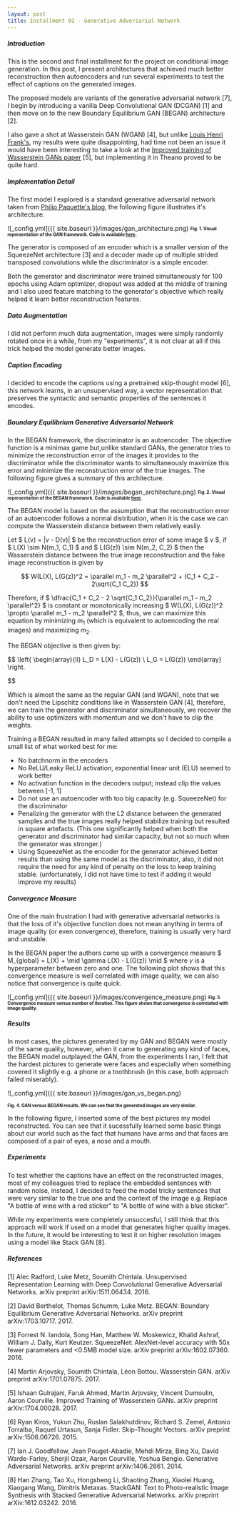 ```yaml
---
layout: post
title: Installment 02 - Generative Adversarial Network
---
```


##### Introduction

This is the second and final installment for the project on conditional 
image generation. In this post, I present architectures that 
achieved much better reconstruction then autoencoders and run several experiments 
to test the effect of captions on the generated images.

The proposed models are variants of the generative adversarial 
network [7], I begin by introducing a vanilla Deep Convolutional GAN (DCGAN) [1]
and then move on to the new Boundary Equilibrium GAN (BEGAN) 
architecture [2].

I also gave a shot at Wasserstein GAN (WGAN) [4], but unlike [Louis Henri Frank's](https://github.com/louishenrifranc/ImageFilling), my results were quite disappointing, had time not
been an issue it would have been interesting to take a look at the [Improved training of Wasserstein GANs paper](https://arxiv.org/pdf/1704.00028.pdf) [5], but implementing it in Theano proved to be quite hard.

##### Implementation Detail

The first model I explored is a standard generative adversarial 
network taken from [Philip Paquette's blog](https://github.com/ppaquette/ift-6266-project/),
the following figure illustrates it's architecture.

![_config.yml]({{ site.baseurl }}/images/gan_architecture.png)
<sub><sup>**Fig. 1. Visual representation of the GAN framework. Code is 
available [here](https://github.com/charlesashby/conditional-image-generation).**</sup></sub>

The generator is composed of an encoder which is a smaller version
of the SqueezeNet architecture [3] and a decoder made up of multiple
strided transposed convolutions while the discriminator is a simple
encoder.

Both the generator and discriminator were trained simultaneously for 100
epochs using Adam optimizer, dropout was added at the middle of training and I also used 
feature matching to the generator's objective which really helped it learn better
reconstruction features.

##### Data Augmentation

I did not perform much data augmentation, images were simply randomly rotated once in a while,
from my "experiments", it is not clear at all if this trick helped the model generate better images. 

##### Caption Encoding

I decided to encode the captions using a pretrained skip-thought model [6], this network learns,
in an unsupervised way, a vector representation that preserves the syntactic and semantic properties
of the sentences it encodes.

##### Boundary Equilibrium Generative Adversarial Network
In the BEGAN framework, the discriminator is an autoencoder. The objective function is 
a minimax game but,unlike standard GANs, the generator tries to minimize the reconstruction
error of the images it provides to the discriminator while the discriminator wants 
to simultaneously maximize this error and minimize the reconstruction error of the true 
images. The following figure gives a summary of this architecture.


![_config.yml]({{ site.baseurl }}/images/began_architecture.png)
<sub><sup>**Fig. 2. Visual representation of the BEGAN framework. Code is 
available [here](https://github.com/charlesashby/conditional-image-generation).**</sup></sub>


The BEGAN model is based on the assumption that the reconstruction error of an 
autoencoder follows a normal distribution, when it is the case we can compute the
Wasserstein distance between them relatively easily.

Let $ L(v) = |v - D(v)| $ be the reconstruction error of some image $ v $, if $ L(X) \sim N(m_1, C_1) $ 
and $ L(G(z)) \sim N(m_2, C_2) $ then the Wasserstein distance between the true image reconstruction 
and the fake image reconstruction is given by

$$
W(L(X), L(G(z))^2 = \parallel m_1 - m_2 \parallel^2 + (C_1 + C_2 - 2\sqrt{C_1 C_2}) 
$$

Therefore, if $ \dfrac{C_1 + C_2 - 2 \sqrt{C_1 C_2}}{\parallel m_1 - m_2 \parallel^2} $ is constant or
monotonically increasing $ W(L(X), L(G(z))^2 \propto \parallel m_1 - m_2 \parallel^2 $, thus, we can 
maximize this equation by minimizing $m_1$ (which is equivalent to autoencoding the real images) and 
maximizing $m_2$.

The BEGAN objective is then given by:


$$
\left\{
    \begin{array}{ll}
        L_D = L(X) - L(G(z))  \\
        L_G = L(G(z)) 
    \end{array}
\right.

$$


Which is almost the same as the regular GAN (and WGAN), note that we don't need 
the Lipschitz conditions like in Wasserstein GAN [4],
therefore, we can train the generator and discriminator simultaneously,
we recover the ability to use optimizers with momentum and we don't have to 
clip the weights.

Training a BEGAN resulted in many failed attempts so I decided to compile a small
list of what worked best for me:

- No batchnorm in the encoders
- No ReLU/Leaky ReLU activation, exponential linear unit (ELU) seemed to work better
- No activation function in the decoders output; instead clip the values between [-1, 1]
- Do not use an autoencoder with too big capacity (e.g. SqueezeNet) for the discriminator
- Penalizing the generator with the L2 distance between the generated samples and the true
 images really helped stabilize training but resulted in square artefacts. (This one significantly helped
 when both the generator and discriminator had similar capacity, but not so much when the generator was stronger.)
- Using SqueezeNet as the encoder for the generator achieved better results than using the same model as the discriminator, also, it did not require the need for any kind of penalty on the loss to keep training stable. (unfortunately, I did not have time to test if adding it would improve my results)

##### Convergence Measure

One of the main frustration I had with generative adversarial networks is that the loss of it's objective function
does not mean anything in terms of image quality (or even convergence), therefore, training is usually very hard and unstable. 

In the BEGAN paper the authors come up with a convergence measure $ M_{global} = L(X) + \mid \gamma L(X) - L(G(z)) \mid $ where $\gamma$ is a hyperparameter between zero and one. The following plot shows that this convergence measure is well
correlated with image quality, we can also notice that convergence is quite quick.

![_config.yml]({{ site.baseurl }}/images/convergence_measure.png)
<sub><sup>**Fig. 3. Convergence measure versus number of iteration. This figure shows that convergence is correlated
with image quality.**</sup></sub>


##### Results

In most cases, the pictures generated by my GAN and BEGAN were mostly of the same quality, however, when it came
to generating any kind of faces, the BEGAN model outplayed the GAN, from the experiments I ran, I felt that the hardest pictures to generate were faces and especially when something covered it slightly e.g. a phone or a toothbrush (in this case, both approach failed miserably).

![_config.yml]({{ site.baseurl }}/images/gan_vs_began.png)

<sub><sup>**Fig. 4. GAN versus BEGAN results. We can see that the generated images are very similar.**</sup></sub>

In the following figure, I inserted some of the best pictures my model reconstructed. You can see that it sucessfully learned some basic things about our world such as the fact that humans have arms and that faces are composed of a pair of eyes, a nose and a mouth.

##### Experiments 

To test whether the captions have an effect on the reconstructed images, most of my colleagues tried to replace the embedded
sentences with random noise, instead, I decided to feed the model tricky sentences that were very similar to the true one and the context of the image e.g. Replace "A bottle of wine with a red sticker" to "A bottle of wine with a blue sticker".

While my experiments were completely unsuccesful, I still think that this approach will work if used on a model
that generates higher quality images. In the future, it would be interesting to test it on higher resolution images 
using a model like Stack GAN [8].



##### References

[1] Alec Radford, Luke Metz, Soumith Chintala. Unsupervised Representation Learning with Deep Convolutional Generative Adversarial Networks. arXiv preprint arXiv:1511.06434. 2016.

[2] David Berthelot, Thomas Schumm, Luke Metz. BEGAN: Boundary Equilibrium Generative Adversarial Networks. arXiv preprint 	arXiv:1703.10717. 2017.

[3] Forrest N. Iandola, Song Han, Matthew W. Moskewicz, Khalid Ashraf, William J. Dally, Kurt Keutzer. SqueezeNet: AlexNet-level accuracy with 50x fewer parameters and <0.5MB model size. arXiv preprint arXiv:1602.07360. 2016.

[4] Martin Arjovsky, Soumith Chintala, Léon Bottou. Wasserstein GAN. arXiv preprint arXiv:1701.07875. 2017.

[5] Ishaan Gulrajani, Faruk Ahmed, Martin Arjovsky, Vincent Dumoulin, Aaron Courville. Improved Training of Wasserstein GANs. arXiv preprint arXiv:1704.00028. 2017.

[6] Ryan Kiros, Yukun Zhu, Ruslan Salakhutdinov, Richard S. Zemel, Antonio Torralba, Raquel Urtasun, Sanja Fidler. Skip-Thought Vectors. arXiv preprint arXiv:1506.06726. 2015.

[7] Ian J. Goodfellow, Jean Pouget-Abadie, Mehdi Mirza, Bing Xu, David Warde-Farley, Sherjil Ozair, Aaron Courville, Yoshua Bengio. Generative Adversarial Networks. arXiv preprint arXiv:1406.2661. 2014.

[8] Han Zhang, Tao Xu, Hongsheng Li, Shaoting Zhang, Xiaolei Huang, Xiaogang Wang, Dimitris Metaxas. StackGAN: Text to Photo-realistic Image Synthesis with Stacked Generative Adversarial Networks. arXiv preprint arXiv:1612.03242. 2016.

